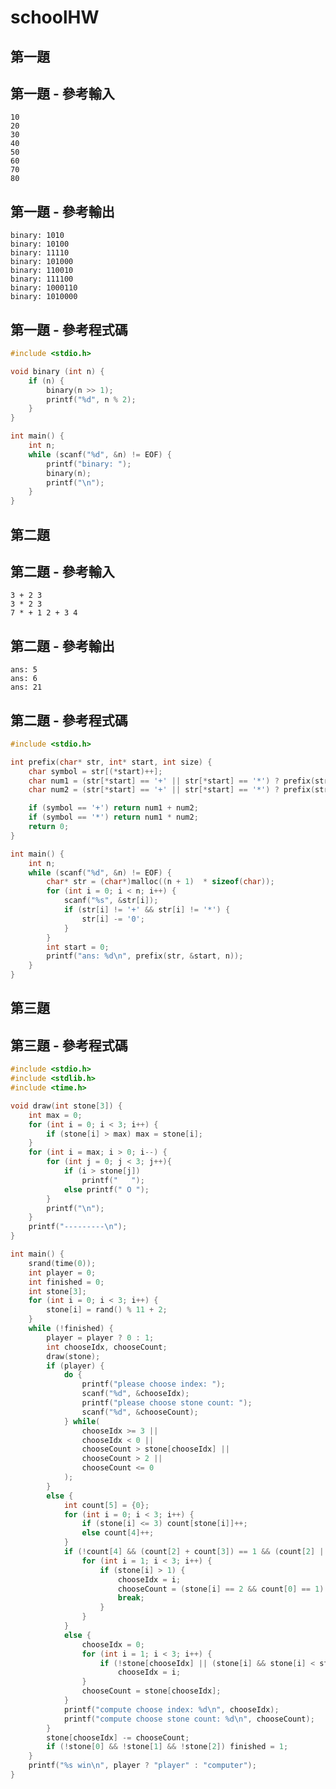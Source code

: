 <!-- slide -->
# schoolHW

<!-- slide -->
## 第一題
<!-- Write a recursive function that converts a positive integer into its binary equivalent. The prototype of the function is as follows: void convert(int n), where n is the positive integer to be converted. -->

<!-- slide vertical = true-->
## 第一題 - 參考輸入

``` text
10
20
30
40
50
60
70
80
```

## 第一題 - 參考輸出

``` text
binary: 1010
binary: 10100
binary: 11110
binary: 101000
binary: 110010
binary: 111100
binary: 1000110
binary: 1010000
```

<!-- slide vertical = true-->
## 第一題 - 參考程式碼

``` C
#include <stdio.h>

void binary (int n) {
    if (n) {
        binary(n >> 1);
        printf("%d", n % 2);
    }
}

int main() {
    int n;
    while (scanf("%d", &n) != EOF) {
        printf("binary: ");
        binary(n);
        printf("\n");
    }
}
```

<!-- slide -->
## 第二題

<!-- Write a recursive program to evaluate a prefix expr ession that involves only position integers, addition, and multiplication. Input to the program will consist of two lines; the first line contains a single integer denoting the length of the array that will hold the prefix expression. The second line of i nput is the prefix expression itself, with a blank separating each operand and operators. Note: as the input contains both text and numeric information, the array in your program should be declared as type char. -->

<!-- slide vertical = true-->
## 第二題 - 參考輸入

``` text
3 + 2 3
3 * 2 3
7 * + 1 2 + 3 4
```

## 第二題 - 參考輸出

``` text
ans: 5
ans: 6
ans: 21
```

<!-- slide vertical = true-->
## 第二題 - 參考程式碼

``` C
#include <stdio.h>

int prefix(char* str, int* start, int size) {
    char symbol = str[(*start)++];
    char num1 = (str[*start] == '+' || str[*start] == '*') ? prefix(str, start, size) : str[(*start)++];
    char num2 = (str[*start] == '+' || str[*start] == '*') ? prefix(str, start, size) : str[(*start)++];

    if (symbol == '+') return num1 + num2;
    if (symbol == '*') return num1 * num2;
    return 0;
}

int main() {
    int n;
    while (scanf("%d", &n) != EOF) {
        char* str = (char*)malloc((n + 1)  * sizeof(char));
        for (int i = 0; i < n; i++) {
            scanf("%s", &str[i]);
            if (str[i] != '+' && str[i] != '*') {
                str[i] -= '0';
            }
        }
        int start = 0;
        printf("ans: %d\n", prefix(str, &start, n));
    }
}

```

<!-- slide -->
## 第三題

<!-- Game description: This program deals with a game, the Stone Game, which proceeds as follows: initially, there are three piles of stones, each pile with an arbitrary number of stones greater than two. Two players take turn to remove either one or two stones from a pile. Whoever removes the last stone wins the game.

Program description:
The program randomly generate s the number of stones for each pile, and for the sake of finishing the game in a reasonable amount of time, each pile shall not contain more than 1 2 stones. The computer will play against a human opponent and will let the user decide who is to move first. Once the game starts, the computer will try its best to win the game; that is, when there is a winning move, the computer must make this move. D uring the course of the game, the program should somehow display a graphic representation of the piles of stones. The computer will prompt the user for input when it is the user's move, and it will display a message, such as "I am thinking", when it is lo oking for a best move. At the end of the game, the program must announce the winner. There is no possibililty of a draw for this game.

Program design:
A state of the game is characterized by the numbers of stones in the piles. A state is said to be a forced win state if one of its sub states leads to a loss. In other words, a player is in a forced win state if there exists a move he can make such that no matter what his opponent does afterwards, his opponent is bound to lose. A state is a forced loss state if all its sub states are forced win states. The computer should always make a move that produces a forced loss state for the human player. When there is no winning move, then the computer will choose the move that removes the least number of stones from the piles. The program terminates when the last stone is removed and the winner is declared. The following is an example of the game:
2 1 1 forced win
 -> 0 1 1 forced loss -> 0 0 1 forced win -> 0 0 0 game over
 -> 0 1 1 forced loss -> 0 1 0 f orced win -> 0 0 0 game over
Employ recursion to compute the win/loss status of a game state. -->

<!-- slide vertical = true-->
## 第三題 - 參考程式碼

``` C
#include <stdio.h>
#include <stdlib.h>
#include <time.h>

void draw(int stone[3]) {
    int max = 0;
    for (int i = 0; i < 3; i++) {
        if (stone[i] > max) max = stone[i];
    }
    for (int i = max; i > 0; i--) {
        for (int j = 0; j < 3; j++){
            if (i > stone[j])
                printf("   ");
            else printf(" O ");
        }
        printf("\n");
    }
    printf("---------\n");
}

int main() {
    srand(time(0));
    int player = 0;
    int finished = 0;
    int stone[3];
    for (int i = 0; i < 3; i++) {
        stone[i] = rand() % 11 + 2;
    }
    while (!finished) {
        player = player ? 0 : 1;
        int chooseIdx, chooseCount;
        draw(stone);
        if (player) {
            do {
                printf("please choose index: ");
                scanf("%d", &chooseIdx);
                printf("please choose stone count: ");
                scanf("%d", &chooseCount);
            } while(
                chooseIdx >= 3 || 
                chooseIdx < 0 || 
                chooseCount > stone[chooseIdx] || 
                chooseCount > 2 || 
                chooseCount <= 0
            );
        }
        else {
            int count[5] = {0};
            for (int i = 0; i < 3; i++) {
                if (stone[i] <= 3) count[stone[i]]++;
                else count[4]++;
            }
            if (!count[4] && (count[2] + count[3]) == 1 && (count[2] || count[0] == 1)) {
                for (int i = 1; i < 3; i++) {
                    if (stone[i] > 1) {
                        chooseIdx = i;
                        chooseCount = (stone[i] == 2 && count[0] == 1) ? 1 : 2;
                        break;
                    }
                }
            }
            else {
                chooseIdx = 0;
                for (int i = 1; i < 3; i++) {
                    if (!stone[chooseIdx] || (stone[i] && stone[i] < stone[chooseIdx])) 
                        chooseIdx = i;
                }
                chooseCount = stone[chooseIdx];
            }
            printf("compute choose index: %d\n", chooseIdx);
            printf("compute choose stone count: %d\n", chooseCount);
        }
        stone[chooseIdx] -= chooseCount;
        if (!stone[0] && !stone[1] && !stone[2]) finished = 1;
    }
    printf("%s win\n", player ? "player" : "computer");
}
```

